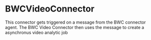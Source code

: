 # BWCVideoConnector
This connector gets triggered on a message from the BWC connector agent. The BWC Video Connector then uses the message to create a asynchronus video analytic job
